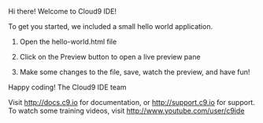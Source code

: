
Hi there! Welcome to Cloud9 IDE!

To get you started, we included a small hello world application.

1) Open the hello-world.html file

2) Click on the Preview button to open a live preview pane

3) Make some changes to the file, save, watch the preview, and have fun!

Happy coding!
The Cloud9 IDE team

 
Visit http://docs.c9.io for documentation, or http://support.c9.io for support.
To watch some training videos, visit http://www.youtube.com/user/c9ide
